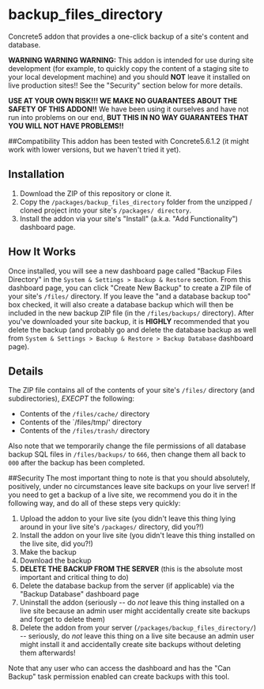 backup_files_directory
======================

Concrete5 addon that provides a one-click backup of a site's content and database.

**WARNING WARNING WARNING:** This addon is intended for use during site development (for example, to quickly copy the content of a staging site to your local development machine) and you should **NOT** leave it installed on live production sites!! See the "Security" section below for more details.

**USE AT YOUR OWN RISK!!! WE MAKE NO GUARANTEES ABOUT THE SAFETY OF THIS ADDON!!** We have been using it ourselves and have not run into problems on our end, **BUT THIS IN NO WAY GUARANTEES THAT YOU WILL NOT HAVE PROBLEMS!!**

##Compatibility
This addon has been tested with Concrete5.6.1.2 (it might work with lower versions, but we haven't tried it yet).

## Installation
 1. Download the ZIP of this repository or clone it.
 2. Copy the `/packages/backup_files_directory` folder from the unzipped / cloned project into your site's `/packages/ directory`.
 3. Install the addon via your site's "Install" (a.k.a. "Add Functionality") dashboard page.

## How It Works
Once installed, you will see a new dashboard page called "Backup Files Directory" in the `System & Settings > Backup & Restore` section.
From this dashboard page, you can click "Create New Backup" to create a ZIP file of your site's `/files/` directory.
If you leave the "and a database backup too" box checked, it will also create a database backup which will then be included in the new backup ZIP file (in the `/files/backups/` directory).
After you've downloaded your site backup, it is **HIGHLY** recommended that you delete the backup (and probably go and delete the database backup as well from `System & Settings > Backup & Restore > Backup Database` dashboard page).

## Details
The ZIP file contains all of the contents of your site's `/files/` directory (and subdirectories), *EXECPT* the following:

 * Contents of the `/files/cache/` directory
 * Contents of the `/files/tmp/' directory
 * Contents of the `/files/trash/` directory

Also note that we temporarily change the file permissions of all database backup SQL files in `/files/backups/` to `666`, then change them all back to `000` after the backup has been completed.

##Security
The most important thing to note is that you should absolutely, positively, under no circumstances leave site backups on your live server!
If you need to get a backup of a live site, we recommend you do it in the following way, and do all of these steps very quickly:

 1. Upload the addon to your live site (you didn't leave this thing lying around in your live site's `/packages/` directory, did you?!)
 2. Install the addon on your live site (you didn't leave this thing installed on the live site, did you?!)
 3. Make the backup
 4. Download the backup
 5. **DELETE THE BACKUP FROM THE SERVER** (this is the absolute most important and critical thing to do)
 6. Delete the database backup from the server (if applicable) via the "Backup Database" dashboard page
 7. Uninstall the addon (seriously -- do *not* leave this thing installed on a live site because an admin user might accidentally create site backups and forget to delete them)
 8. Delete the addon from your server (`/packages/backup_files_directory/`) -- seriously, do *not* leave this thing on a live site because an admin user might install it and accidentally create site backups without deleting them afterwards!

Note that any user who can access the dashboard and has the "Can Backup" task permission enabled can create backups with this tool.
